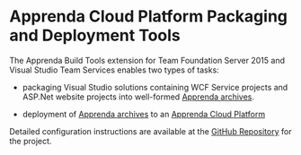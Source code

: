 # Apprenda Cloud Platform Packaging and Deployment Tools #

The Apprenda Build Tools extension for Team Foundation Server 2015 and Visual Studio Team Services enables two types of tasks:
*  packaging Visual Studio solutions containing WCF Service projects and ASP.Net website projects into well-formed [Apprenda archives](https://docs.apprenda.com/7-0/creating-app-archives).

* deployment of [Apprenda archives](https://docs.apprenda.com/7-0/creating-app-archives) to an [Apprenda Cloud Platform](https://docs.apprenda.com/6-0/introduction)

Detailed configuration instructions are available at the [GitHub Repository](https://github.com/apprenda/Apprenda-TFS-Integration/tree/master/2015) for the project.